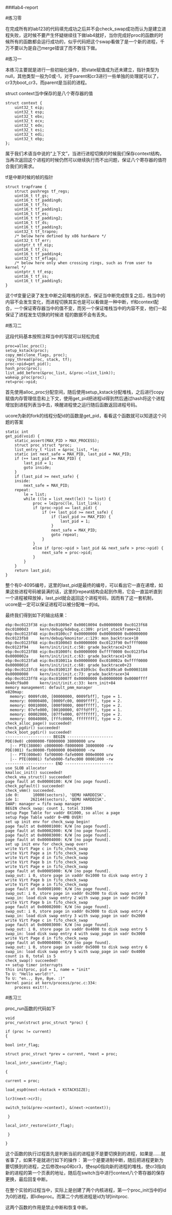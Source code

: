###lab4-report

#练习零

在完成所有的lab123的代码填充成功之后并不会check_swap成功而认为是建立进程失败，这时候不要产生怀疑继续往下做lab4就好，当你完成好proc的函数的时候所有的函数都会运行成功的，似乎代码把这个swap看做了是一个新的进程，千万不要以为是自己merge错误了而不敢往下做。

#练习一

本练习主要就是进行一些初始化操作，把state赋值成为还未建立，指针类型为null，其他类型一般为0或-1，对于parent和cr3进行一些单独的处理就可以了，cr3为boot_cr3，而parent是当前的进程。

struct context当中保存的是八个寄存器的值
```
struct context {
    uint32_t eip;
    uint32_t esp;
    uint32_t ebx;
    uint32_t ecx;
    uint32_t edx;
    uint32_t esi;
    uint32_t edi;
    uint32_t ebp;
};
```
属于我们术语当中说的“上下文”，当进行进程切换的时候我们保存context结构，当再次返回这个进程的时候仍然可以继续执行而不出问题，保证八个寄存器的值符合我们的需求。

tf是中断时候的帧的指针
```
struct trapframe {
    struct pushregs tf_regs;
    uint16_t tf_gs;
    uint16_t tf_padding0;
    uint16_t tf_fs;
    uint16_t tf_padding1;
    uint16_t tf_es;
    uint16_t tf_padding2;
    uint16_t tf_ds;
    uint16_t tf_padding3;
    uint32_t tf_trapno;
    /* below here defined by x86 hardware */
    uint32_t tf_err;
    uintptr_t tf_eip;
    uint16_t tf_cs;
    uint16_t tf_padding4;
    uint32_t tf_eflags;
    /* below here only when crossing rings, such as from user to kernel */
    uintptr_t tf_esp;
    uint16_t tf_ss;
    uint16_t tf_padding5;
} 
```
这个tf变量记录了发生中断之前堆栈的状态，保证当中断完成恢复之后，栈当中的内容不会发生变化，而进程切换其实也是可以看做是一种中断，tf和context配合，一个保证寄存器当中的值不变，而另一个保证堆栈当中的内容不变，他们一起保证了进程发生切换的时候进
程的数据不会有丢失。


#练习二

这段代码基本按照注释当中的写就可以轻松完成
```
proc=alloc_proc();
setup_kstack(proc);
copy_mm(clone_flags, proc);
copy_thread(proc, stack, tf);
proc->pid=get_pid();
hash_proc(proc);
list_add_before(&proc_list, &(proc->list_link));
wakeup_proc(proc);
ret=proc->pid;
```
首先使用alloc_proc分配空间，随后使用setup_kstack分配堆栈，之后进行copy赋值内存管理信息和上下文，使用get_pid把进程id得到然后通过hash将这个进程增加到进程列表当中去，唤醒进程使之运行随后函数返回进程号码。


ucore为新的fork的线程分配id的函数是get_pid，看看这个函数就可以知道这个问题的答案
```
static int
get_pid(void) {
    static_assert(MAX_PID > MAX_PROCESS);
    struct proc_struct *proc;
    list_entry_t *list = &proc_list, *le;
    static int next_safe = MAX_PID, last_pid = MAX_PID;
    if (++ last_pid >= MAX_PID) {
        last_pid = 1;
        goto inside;
    }
    if (last_pid >= next_safe) {
    inside:
        next_safe = MAX_PID;
    repeat:
        le = list;
        while ((le = list_next(le)) != list) {
            proc = le2proc(le, list_link);
            if (proc->pid == last_pid) {
                if (++ last_pid >= next_safe) {
                    if (last_pid >= MAX_PID) {
                        last_pid = 1;
                    }
                    next_safe = MAX_PID;
                    goto repeat;
                }
            }
            else if (proc->pid > last_pid && next_safe > proc->pid) {
                next_safe = proc->pid;
            }
        }
    }
    return last_pid;
}
```

整个有0-4095编号，这里的last_pid是最终的编号，可以看出它一直在递增，如果这些进程号码被装满的话，这里的repeat结构会起到作用，它会一直监听直到一个进程被释放掉，last_pid就会返回这个进程号码，因而有了这一套机制，ucore是一定可以保证进程可以被分配唯一的id。

最终我们得到如下的输出结果：
```
ebp:0xc0123f38 eip:0xc01009e7 0x00010094 0x00000000 0xc0123f68 0xc01000d3     kern/debug/kdebug.c:309: print_stackframe+21
ebp:0xc0123f48 eip:0xc0100cc7 0x00000000 0x00000000 0x00000000 0xc0123fb8     kern/debug/kmonitor.c:129: mon_backtrace+10
ebp:0xc0123f68 eip:0xc01000d3 0x00000000 0xc0123f90 0xffff0000 0xc0123f94     kern/init/init.c:58: grade_backtrace2+33
ebp:0xc0123f88 eip:0xc01000fc 0x00000000 0xffff0000 0xc0123fb4 0x0000002a     kern/init/init.c:63: grade_backtrace1+38
ebp:0xc0123fa8 eip:0xc010011a 0x00000000 0xc010002a 0xffff0000 0x0000001d     kern/init/init.c:68: grade_backtrace0+23
ebp:0xc0123fc8 eip:0xc010013f 0xc0109cbc 0xc0109ca0 0x00003188 0x00000000     kern/init/init.c:73: grade_backtrace+34
ebp:0xc0123ff8 eip:0xc010007f 0x00000000 0x00000000 0x0000ffff 0x40cf9a00     kern/init/init.c:33: kern_init+84
memory management: default_pmm_manager
e820map:
  memory: 0009fc00, [00000000, 0009fbff], type = 1.
  memory: 00000400, [0009fc00, 0009ffff], type = 2.
  memory: 00010000, [000f0000, 000fffff], type = 2.
  memory: 07efe000, [00100000, 07ffdfff], type = 1.
  memory: 00002000, [07ffe000, 07ffffff], type = 2.
  memory: 00040000, [fffc0000, ffffffff], type = 2.
check_alloc_page() succeeded!
check_pgdir() succeeded!
check_boot_pgdir() succeeded!
-------------------- BEGIN --------------------
PDE(0e0) c0000000-f8000000 38000000 urw
  |-- PTE(38000) c0000000-f8000000 38000000 -rw
PDE(001) fac00000-fb000000 00400000 -rw
  |-- PTE(000e0) faf00000-fafe0000 000e0000 urw
  |-- PTE(00001) fafeb000-fafec000 00001000 -rw
--------------------- END ---------------------
use SLOB allocator
kmalloc_init() succeeded!
check_vma_struct() succeeded!
page fault at 0x00000100: K/W [no page found].
check_pgfault() succeeded!
check_vmm() succeeded.
ide 0:      10000(sectors), 'QEMU HARDDISK'.
ide 1:     262144(sectors), 'QEMU HARDDISK'.
SWAP: manager = fifo swap manager
BEGIN check_swap: count 1, total 31986
setup Page Table for vaddr 0X1000, so alloc a page
setup Page Table vaddr 0~4MB OVER!
set up init env for check_swap begin!
page fault at 0x00001000: K/W [no page found].
page fault at 0x00002000: K/W [no page found].
page fault at 0x00003000: K/W [no page found].
page fault at 0x00004000: K/W [no page found].
set up init env for check_swap over!
write Virt Page c in fifo_check_swap
write Virt Page a in fifo_check_swap
write Virt Page d in fifo_check_swap
write Virt Page b in fifo_check_swap
write Virt Page e in fifo_check_swap
page fault at 0x00005000: K/W [no page found].
swap_out: i 0, store page in vaddr 0x1000 to disk swap entry 2
write Virt Page b in fifo_check_swap
write Virt Page a in fifo_check_swap
page fault at 0x00001000: K/W [no page found].
swap_out: i 0, store page in vaddr 0x2000 to disk swap entry 3
swap_in: load disk swap entry 2 with swap_page in vadr 0x1000
write Virt Page b in fifo_check_swap
page fault at 0x00002000: K/W [no page found].
swap_out: i 0, store page in vaddr 0x3000 to disk swap entry 4
swap_in: load disk swap entry 3 with swap_page in vadr 0x2000
write Virt Page c in fifo_check_swap
page fault at 0x00003000: K/W [no page found].
swap_out: i 0, store page in vaddr 0x4000 to disk swap entry 5
swap_in: load disk swap entry 4 with swap_page in vadr 0x3000
write Virt Page d in fifo_check_swap
page fault at 0x00004000: K/W [no page found].
swap_out: i 0, store page in vaddr 0x5000 to disk swap entry 6
swap_in: load disk swap entry 5 with swap_page in vadr 0x4000
count is 0, total is 5
check_swap() succeeded!
++ setup timer interrupts
this initproc, pid = 1, name = "init"
To U: "Hello world!!".
To U: "en.., Bye, Bye. :)"
kernel panic at kern/process/proc.c:334:
    process exit!!.

```

#练习三

proc_run函数的代码如下
```
void 
proc_run(struct proc_struct *proc) {
    
if (proc != current) 
{
        
bool intr_flag;
        
struct proc_struct *prev = current, *next = proc;
        
local_intr_save(intr_flag);
        
{
            
current = proc;
            
load_esp0(next->kstack + KSTACKSIZE);
            
lcr3(next->cr3);
            
switch_to(&(prev->context), &(next->context));
       
 }
        
local_intr_restore(intr_flag);
   
 }

}
```

这个函数的执行过程首先是判断当前的进程是不是要切换到的进程，如果是……就省事了，如果不是就进行如下的操作：
第一个是要进制中断，随后把进程更新为要切换到的进程，之后修改esp0和cr3，使esp0指向新的进程的堆栈，使cr3指向新的进程的第一个页表的地址，随后在switch当中进行context八个寄存器的保存更换，最后回复中断。

在整个实验的过程当中，实际上是创建了两个内核进程，第一个proc_init当中的id为0的进程，即idleproc。而第二个内核进程是id为1的initproc.

这两个函数的作用是禁止中断和恢复中断。
